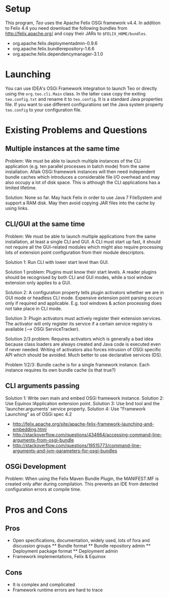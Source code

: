 
Setup
=====

This program, _Teo_ uses the Apache Felix OSGi framework v4.4. In addition to Felix 4.4 you need download the following 
bundles from http://felix.apache.org/ and copy their JARs to `$FELIX_HOME/bundles`.

* org.apache.felix.deploymentadmin-0.9.6
* org.apache.felix.bundlerepository-1.6.6
* org.apache.felix.dependencymanager-3.1.0


Launching
=========

You can use IDEA's OSGi Framework integration to launch Teo or directly using the `org.teo.cli.Main` class. 
In the latter case copy the exiting `teo.config.txt` and rename it to `teo.config`. It is a standard Java properties file. 
If you want to use different configurations set the Java system property `teo.config` to your configuration file.



Existing Problems and Questions
===============================

Multiple instances at the same time
-----------------------------------

Problem: We must be able to launch multiple instances of the CLI application (e.g. ten parallel processes in batch mode)
from the same installation. Afaik OSGi framework instances will then need independent bundle caches which introduces a
considerable file I/O overhead and may also occupy a lot of disk space. This is although the CLI applications has a 
limited lifetime.

Solution: None so far. May hack Felix in order to use Java 7 FileSystem and support a RAM disk. May then avoid 
copying JAR files into the cache by using links.


CLI/GUI at the same time
------------------------

Problem: We must be able to launch multiple applications from the same installation,
at least a single CLI and GUI. A CLI must start up fast, it should not require
all the GUI-related modules which might also require processing lots of
extension point configuration from their module descriptors.

Solution 1: Run CLI with lower start level than GUI.

Solution 1 problem: Plugins must know their start levels. A reader plugins should be
recognised by both CLI and GUI modes, while a tool window extension only applies to
a GUI.

Solution 2: A configuration property tells plugin activators whether we are in
GUI mode or headless CLI mode. Expensive extension point parsing occurs only
if required and applicable. E.g. tool windows & action processing does not take
place in CLI mode.

Solution 3: Plugin activators must actively register their extension services.
The activator will only register its service if a certain service registry is available
(--> OSGi ServiceTracker).

Solution 2/3 problem: Requires activators which is generally a bad idea because class
loaders are always created and Java code is executed even if never needed. Writing of
activators also forces intrusion of OSGi specific API which should be avoided.
Much better to use declarative services (DS).

Problem 1/2/3: Bundle cache is for a single framework instance. Each instance requires
its own bundle cache (is that true?)

CLI arguments passing
---------------------

Solution 1: Write own main and embed OSGi framework instance.
Solution 2: Use Equinox IApplication extension point.
Solution 3: Use bnd tool and the 'launcher.arguments' service property.
Solution 4: Use "Framework Launching" as of OSGi spec 4.2
* http://felix.apache.org/site/apache-felix-framework-launching-and-embedding.html
* http://stackoverflow.com/questions/434664/accessing-command-line-arguments-from-osgi-bundle
* http://stackoverflow.com/questions/19515773/command-line-arguments-and-jvm-parameters-for-osgi-bundles


OSGi Development
----------------

Problem: When using the Felix Maven Bundle Plugin, the MANIFEST.MF is created only after during 
compilation. This prevents an IDE from detected configuration errors at compile time.



Pros and Cons
=============

Pros
----

* Open specifications, documentation, widely used, lots of fora and discussion groups
** Bundle format
** Bundle repository admin
** Deployment package format
** Deployment admin
* Framework implementations, Felix & Equinox


Cons
----

* It is complex and complicated
* Framework runtime errors are hard to trace




